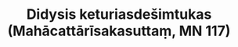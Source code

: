 ---
layout: page
title: 'Didysis keturiasdešimtukas (Mahācattārīsakasuttaṃ, MN 117)'
category: vidutinio
index: Teisingas požiūris
sortIndex: 117
image:
  feature: Burmese.jpg
tags: Teisingas požiūris
suttacentral: mn117
---